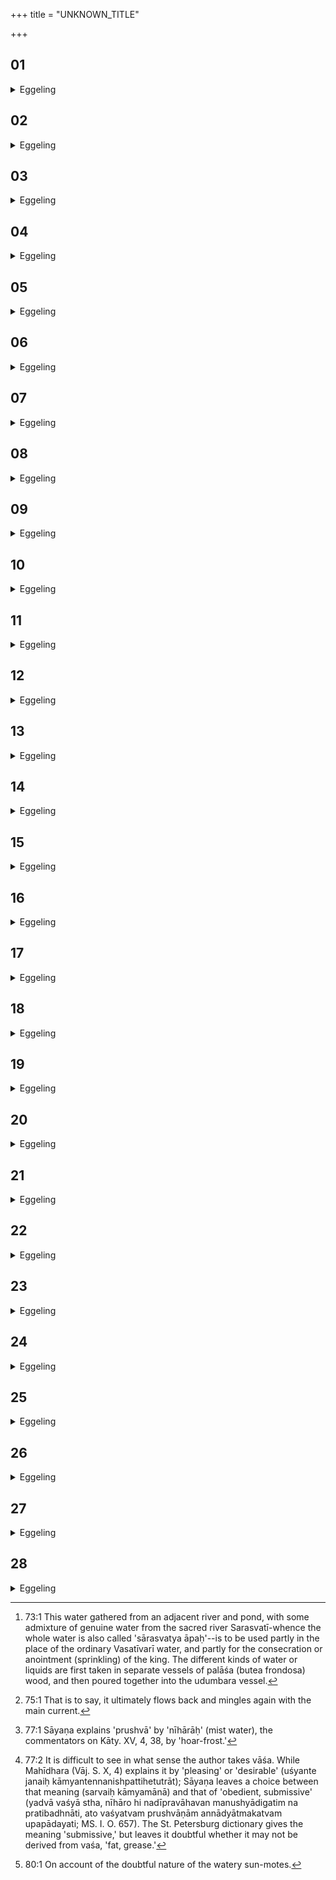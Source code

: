 +++
title = "UNKNOWN_TITLE"

+++


##  01
<details><summary>Eggeling</summary>

1. He collects (various kinds of) water. The reason why he collects water, is that--water being vigour--he thereby collects vigour, the essence of die waters.
</details>

##  02
<details><summary>Eggeling</summary>

2. In a vessel of udumbara wood,--the udumbara (ficus glomerata) being sustenance, (that is) food---for the obtainment of sustenance, food: hence in an udumbara vessel (he mixes the different liquids).
</details>

##  03
<details><summary>Eggeling</summary>

3. He first takes (water) [^egg_156] from the (river) Sarasvatī, with (Vāj. S. X, i), 'The gods took honey-sweet water,'--whereby he says, 'the gods took water full of essence;'--'sapful, deemed king-quickening,'--by 'sapful' he means to say, 'full of essence;' and by 'deemed king-quickening' he means to say, '(water) which is recognised as king-quickening;'--'wherewith they anointed Mitra and Varuṇa,' for therewith they did anoint (sprinkle) Mitra and Varuṇa;--'wherewith they guided

[^egg_156]: 73:1 This water gathered from an adjacent river and pond, with some admixture of genuine water from the sacred river Sarasvatī-whence the whole water is also called 'sārasvatya āpaḥ'--is to be used partly in the place of the ordinary Vasatīvarī water, and partly for the consecration or anointment (sprinkling) of the king. The different kinds of water or liquids are first taken in separate vessels of palāśa (butea frondosa) wood, and then poured together into the udumbara vessel.

 Indra past his enemies,' for therewith they indeed guided Indra past the fiends, the Rakshas. Therewith he sprinkles him,--Sarasvatī being (the goddess of) Speech: it is with speech he thereby sprinkles him. This is one kind of water: it is that he now brings.
</details>

##  04
<details><summary>Eggeling</summary>

4. Thereupon the Adhvaryu, having taken ghee in four ladlings, steps down into the water, and takes the two waves which flow away (in different directions) after an animal or a man has stept (or plunged) into it.
</details>

##  05
<details><summary>Eggeling</summary>

5. The one which rises in front of him he catches up with (Vāj. S. X, 2), 'Thou art the male's wave, a bestower of kingship: bestow kingship on me, hail!--Thou art the male's wave, a bestower of kingship: bestow kingship on N.N.!'
</details>

##  06
<details><summary>Eggeling</summary>

6. He then catches up that (wave) which rises up behind him with, 'Thou art the lord of a host of males, a bestower of kingship: bestow kingship on me, hail!--Thou art the lord of a host of males, a bestower of kingship: bestow kingship on N.N.!' With that (water) he sprinkles; for indeed that is the vigour of the water which rises when either beast or man plunges into it: it is with vigour he thus sprinkles him. This is one kind of water: it is that he now brings.
</details>

##  07
<details><summary>Eggeling</summary>

7. He then takes flowing (water) with (Vāj. S. X, 3), 'Task-plying ye are, bestowers of kingship: bestow ye kingship on me, hail!--Task-plying ye are, bestowers of kingship: bestow ye kingship on N.N.!' With that (water) he sprinkles; for with vigour these (waters) flow, whence nothing stops them flowing along: it is

with vigour he thus sprinkles him. This is one kind of water: it is that he now brings.
</details>

##  08
<details><summary>Eggeling</summary>

8. He then takes such (water) as flows against the stream of the flowing water with, 'Powerful ye are, bestowers of kingship: bestow ye kingship on me, hail!--Powerful ye are, bestowers of kingship: bestow ye kingship on N.N.!' With that (water) he sprinkles, for with vigour indeed those (waters) flow against the stream of the flowing ones: it is with vigour he thus sprinkles him. This is one kind of water: it is that he now brings.
</details>

##  09
<details><summary>Eggeling</summary>

9. He then takes (water) that flows off (the main current) with, 'Overflowing waters ye are, bestowers of kingship: bestow ye kingship on me, hail!--Overflowing waters ye are, bestowers of kingship: bestow ye kingship on N.N.!' With that (water) he sprinkles. Now that (flow of water), after separating itself from that (main current), comes to be that again [^egg_157]; and so there is in his kingdom even one belonging to some other kingdom, and even that man from another kingdom he absorbs: thus he (the Adhvaryu) bestows abundance upon him (the king), and it is with abundance that he thus consecrates him. This is one kind of water: it is that he now brings.

[^egg_157]: 75:1 That is to say, it ultimately flows back and mingles again with the main current.
</details>

##  10
<details><summary>Eggeling</summary>

10. He then takes the lord of rivers (sea-water) with, 'Thou art the lord of waters, a bestower of kingship: bestow thou kingship on me, hail!--Thou art the lord of waters, a bestower of kingship: bestow thou kingship on N.N.!'

 With that (water) he sprinkles him; and that lord of rivers (the ocean) being the same as the lord of waters, he thereby makes him (the king) the lord of the people. This is one kind of water: it is that he now brings.
</details>

##  11
<details><summary>Eggeling</summary>

11. He then takes (water from) a whirlpool with, 'Thou art the offspring of the waters, a bestower of kingship: bestow thou kingship on me, hail!--Thou art the offspring of the waters, a bestower of kingship: bestow thou kingship on N.N.!' With that (water) he sprinkles. Now the waters enclose the offspring (embryo): he thus makes him the offspring of the people. This is one kind of water: it is that he now brings.
</details>

##  12
<details><summary>Eggeling</summary>

12. Then what standing pool of flowing water there is in a sunny spot, that (water) he takes with (Vāj. S. X, 4), 'Sun-skinned ye are, bestowers of kingship: bestow ye kingship on me, hail!--Sun-skinned ye are, bestowers of kingship: bestow ye kingship on N.N.!' With that (water) he sprinkles: it is with lustre he thereby sprinkles him, and makes him sun-skinned. Now it is to Varuṇa that those waters belong which, (whilst being part) of flowing water, do not flow: and Varuṇa's quickening (sava) is that Rājasūya: therefore he sprinkles him therewith. This is one kind of water: it is that he now brings.
</details>

##  13
<details><summary>Eggeling</summary>

13. He then catches such (water) as it rains while the sun shines, with, 'Lustrous as the sun ye are, bestowers of kingship: bestow ye kingship on me, hail!--Lustrous as the sun ye are, bestowers of kingship: bestow ye kingship on N.N.!' With this (water) he sprinkles: it is with lustre he thereby sprinkles him, and lustrous

as the sun he thereby makes him. And pure indeed is such water as it rains while the sun shines, for before it has reached this (earth), he catches it: he thus makes him pure thereby. This is one kind of water: it is that he now brings.
</details>

##  14
<details><summary>Eggeling</summary>

14. He then takes (water) from a pond with, 'Pleasing ye are, bestowers of kingship: bestow ye kingship on me!--Pleasing ye are, bestowers of kingship: bestow ye kingship on N.N.!' With that (water) he sprinkles: he thereby makes the people steady and faithful to him. This is one kind of water: it is that he now brings.
</details>

##  15
<details><summary>Eggeling</summary>

15. He then draws (water) from a well with, 'Fold-dwellers ye are, bestowers of kingship: bestow ye kingship on me, hail!--Fold-dwellers ye are, bestowers of kingship: bestow ye kingship on N.N.!' With this (water) he sprinkles. He thereby brings (some of) the water which is beyond this (earth), and also (he does so) for the completeness of the waters, this is why he sprinkles him therewith. This is one kind of water: it is that he now brings.
</details>

##  16
<details><summary>Eggeling</summary>

16. He then takes dew-drops [^egg_158] with, 'Devoted [^egg_159]

[^egg_158]: 77:1 Sāyaṇa explains 'prushvā' by 'nīhārāḥ' (mist water), the commentators on Kāty. XV, 4, 38, by 'hoar-frost.'

[^egg_159]: 77:2 It is difficult to see in what sense the author takes vāśa. While Mahīdhara (Vāj. S. X, 4) explains it by 'pleasing' or 'desirable' (uśyante janaiḥ kāmyantennanishpattihetutrāt); Sāyaṇa leaves a choice between that meaning (sarvaiḥ kāmyamānā) and that of 'obedient, submissive' (yadvā vaśyā stha, nīhāro hi nadīpravāhavan manushyādigatim na pratibadhnāti, ato vaśyatvam prushvāṇām annādyātmakatvam upapādayati; MS. I. O. 657). The St. Petersburg dictionary gives the meaning 'submissive,' but leaves it doubtful whether it may not be derived from vaśa, 'fat, grease.'

ye are, bestowers of kingship: bestow ye kingship on me, hail!--Devoted ye are, bestowers of kingship: bestow ye kingship on N.N.!' With that (water) he sprinkles: it is with food he thereby consecrates him, and food he thereby bestows upon him, For even as this fire burns up (the wood) so does that sun yonder, even in rising, burn up the plants, the food. But those waters coming down, quench that (heat), for if those waters were not to come down, there would be no food left remaining here: it is with food he thus sprinkles him. This is one kind of water: it is that he now brings.
</details>

##  17
<details><summary>Eggeling</summary>

17. He then takes honey with, 'Most powerful ye are, bestowers of kingship: bestow ye kingship on me, hail!--Most powerful ye are, bestowers of kingship: bestow ye kingship on N.N.!' With this (water) he sprinkles, and it is by the essence of the waters and plants that he thereby sprinkles him. This is one kind of water: it is that he now brings.
</details>

##  18
<details><summary>Eggeling</summary>

18. He then takes embryonic (waters) of a calving cow with, 'Mighty ye are, bestowers of kingship: bestow ye kingship on me, hail!--Mighty ye are, bestowers of kingship: bestow ye kingship on N.N.!' With that (water) he sprinkles: it is with cattle he thereby consecrates him. This is one kind of water: it is that he now brings.
</details>

##  19
<details><summary>Eggeling</summary>

19. He then takes milk with, 'Man-supporting ye are, bestowers of kingship: bestow ye kingship on me, hail!--Man-supporting ye are, bestowers of kingship: bestow ye kingship on N.N.!' With that (water) he sprinkles:

it is with cattle he thereby consecrates him. This is one kind of water: it is that he now brings.
</details>

##  20
<details><summary>Eggeling</summary>

20. He then takes clarified butter with, 'All-supporting ye are, bestowers of kingship: bestow ye kingship on me, hail!--All-supporting ye are, bestowers of kingship: bestow ye kingship on N.N.!' With that (water) he sprinkles: it is with the essence of cattle he thereby consecrates him. This is one kind of water: it is that he now brings.
</details>

##  21
<details><summary>Eggeling</summary>

21. Having then caught up (moist) sun-motes with the hollow of his hands, he mixes them (with the other kinds of water), with, 'Self-ruling waters ye are, bestowers of kingship: bestow ye kingship on N.N.!' For those sun-motes are indeed self-ruling waters, since they are flowing, as it were, and, not yielding to one another's superiority, keep being now higher now lower: he thus thereby bestows self-ruling power upon him. This is one kind of water: it is that he now brings.
</details>

##  22
<details><summary>Eggeling</summary>

22. These then are seventeen (kinds of) water he brings together, for Prajāpati is seventeenfold, and Prajāpati is the sacrifice: that is why he brings together seventeen kinds of water.
</details>

##  23
<details><summary>Eggeling</summary>

23. Now sixteen kinds of water are those he offers upon; and he offers sixteen oblations: that makes thirty-two. On two of them he does not offer, viz. on the water from the Sarasvatī and on the sun-motes: that makes thirty-four. For three and thirty are the gods, and Prajāpati is the thirty-fourth: he thus makes him to be Prajāpati (the lord of creatures).
</details>

##  24
<details><summary>Eggeling</summary>

24. And as to why he takes (water) each time after offering,--the ghee, to be sure, is a thunderbolt:

having won them, one by one, by means of that thunderbolt, the ghee, and made them his own, he takes them.
</details>

##  25
<details><summary>Eggeling</summary>

25. And as to why he does not offer on the (water) from the Sarasvatī,--Sarasvatī, to be sure, is (the goddess of) Speech, and the ghee is a thunderbolt: 'Lest I should injure (the goddess of) Speech! thus (he thinks, and) therefore he does not offer on the water from the Sarasvatī.
</details>

##  26
<details><summary>Eggeling</summary>

26. And as to why he does not offer on the sun-motes: 'Lest I should offer that oblation in a doubtful way [^egg_160]!' thus (he thinks, and) therefore he does not offer on the sun-motes.

[^egg_160]: 80:1 On account of the doubtful nature of the watery sun-motes.
</details>

##  27
<details><summary>Eggeling</summary>

27. He pours them together into an udumbara vessel with, 'Let the honey-sweet mix with the honey-sweet!'--'Let those full of essence mix with those full of essence!' he thereby says;--'Winning great power (kshatra) for the Kshatriya!' in saying this he prays in a covert way for power to the Sacrificer.
</details>

##  28
<details><summary>Eggeling</summary>

28. He deposits them in front of the Maitrāvaruṇa's hearth, with, 'Unimpaired rest ye, the strengthful!'--'unimpaired by the Rakshas rest ye!' he thereby says; and by 'strengthful' he means to say 'powerful; 'bestowing great power on the Kshatriya;'--in saying this he prays in an overt way for power to the Sacrificer.
</details>